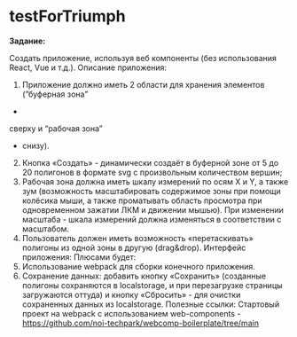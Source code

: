 # testForTriumph

**Задание:**

Создать приложение, используя веб компоненты (без использования React, Vue и т.д.).
Описание приложения:
1. Приложение должно иметь 2 области для хранения элементов (”буферная зона”
-
сверху и “рабочая зона”
- снизу).
2. Кнопка «Создать» - динамически создаёт в буферной зоне от 5 до 20 полигонов в
формате svg с произвольным количеством вершин;
3. Рабочая зона должна иметь шкалу измерений по осям X и Y, а также зум
(возможность масштабировать содержимое зоны при помощи колёсика мыши, а
также проматывать область просмотра при одновременном зажатии ЛКМ и
движении мышью). При изменении масштаба - шкала измерений должна
изменяться в соответствии с масштабом.
4. Пользователь должен иметь возможность «перетаскивать» полигоны из одной зоны
в другую (drag&drop).
Интерфейс приложения:
Плюсами будет:
1. Использование webpack для сборки конечного приложения.
2. Сохранение данных: добавить кнопку «Сохранить» (созданные полигоны
сохраняются в localstorage, и при перезагрузке страницы загружаются оттуда) и
кнопку «Сбросить» - для очистки сохраненных данных из localstorage.
Полезные ссылки:
Стартовый проект на webpack с использованием web-components -
https://github.com/noi-techpark/webcomp-boilerplate/tree/main
